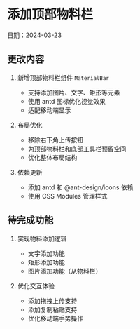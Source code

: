 # 添加顶部物料栏

日期：2024-03-23

## 更改内容

1. 新增顶部物料栏组件 `MaterialBar`
   - 支持添加图片、文字、矩形等元素
   - 使用 antd 图标优化视觉效果
   - 适配移动端显示

2. 布局优化
   - 移除右下角上传按钮
   - 为顶部物料栏和底部工具栏预留空间
   - 优化整体布局结构

3. 依赖更新
   - 添加 antd 和 @ant-design/icons 依赖
   - 使用 CSS Modules 管理样式

## 待完成功能

1. 实现物料添加逻辑
   - 文字添加功能
   - 矩形添加功能
   - 图片添加功能（从物料栏）

2. 优化交互体验
   - 添加拖拽上传支持
   - 添加复制粘贴支持
   - 优化移动端手势操作 